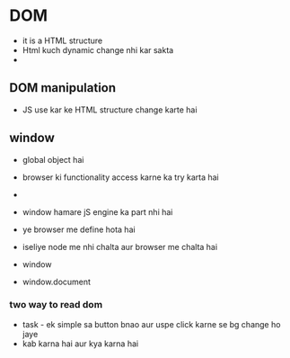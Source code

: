 # DOM 
- it is a HTML structure
- Html kuch dynamic change nhi kar sakta
- 

## DOM manipulation
- JS use kar ke HTML structure change karte hai


## window 
- global object hai
- browser ki functionality access karne ka try karta hai
- 

- window hamare jS engine ka part nhi hai
- ye browser me define hota hai
- iseliye node me nhi chalta aur browser me chalta hai
- window
- window.document

### two way to read dom
- task - ek simple sa button bnao aur uspe click karne se bg change ho jaye
- kab karna hai aur kya karna hai